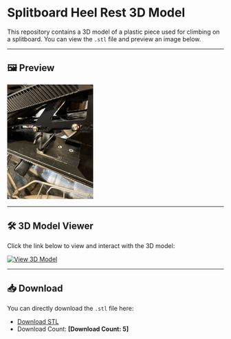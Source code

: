 # Splitboard Heel Rest 3D Model

This repository contains a 3D model of a plastic piece used for climbing on a splitboard. You can view the `.stl` file and preview an image below.

---

## 🖼️ Preview
<img src="preview/IMG_6363.jpeg" alt="Image Preview" width="200">

---

## 🛠️ 3D Model Viewer

Click the link below to view and interact with the 3D model:

[![View 3D Model](https://img.shields.io/badge/View%20Model-STL%20Viewer-blue)](https://3dviewer.net/#model=https://raw.githubusercontent.com/andreiChis70/splitboard-heel-rest-3d-model/main/split-heel-rest.stl)

---

## 📥 Download

You can directly download the `.stl` file here:

- [Download STL](https://github.com/andreiChis70/splitboard-heel-rest-3d-model/releases/latest)
- Download Count: **[Download Count: 5]**
